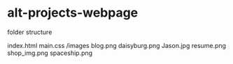# alt-projects-webpage

folder structure

index.html
main.css
/images
  blog.png
  daisyburg.png
  Jason.jpg
  resume.png
  shop_img.png
  spaceship.png
